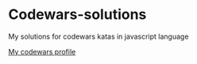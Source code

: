 # Codewars-solutions

My solutions for codewars katas in javascript language

[My codewars profile](https://www.codewars.com/users/RemondJu)
